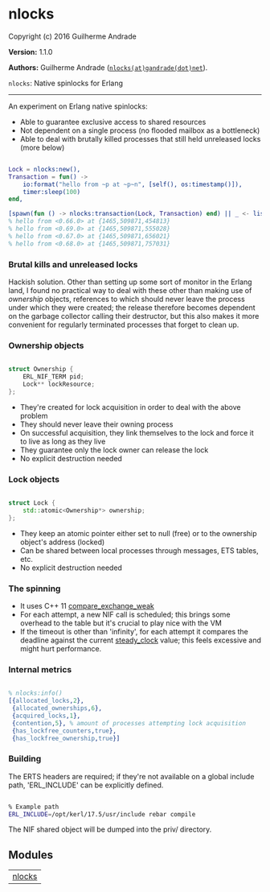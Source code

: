

# nlocks #

Copyright (c) 2016 Guilherme Andrade

__Version:__ 1.1.0

__Authors:__ Guilherme Andrade ([`nlocks(at)gandrade(dot)net`](mailto:nlocks(at)gandrade(dot)net)).

`nlocks`: Native spinlocks for Erlang

---------

An experiment on Erlang native spinlocks:
* Able to guarantee exclusive access to shared resources
* Not dependent on a single process (no flooded mailbox as a bottleneck)
* Able to deal with brutally killed processes that still held unreleased locks (more below)

```erlang

Lock = nlocks:new(),
Transaction = fun() ->
    io:format("hello from ~p at ~p~n", [self(), os:timestamp()]),
    timer:sleep(100)
end,

[spawn(fun () -> nlocks:transaction(Lock, Transaction) end) || _ <- lists:seq(1, 4)].
% hello from <0.66.0> at {1465,509871,454813}
% hello from <0.69.0> at {1465,509871,555028}
% hello from <0.67.0> at {1465,509871,656021}
% hello from <0.68.0> at {1465,509871,757031}

```


### <a name="Brutal_kills_and_unreleased_locks">Brutal kills and unreleased locks</a> ###

Hackish solution. Other than setting up some sort of monitor in the Erlang land, I found no practical way to deal with these other than making use of _ownership_ objects, references to which should never leave the process under which they were created; the release therefore becomes dependent on the garbage collector calling their destructor, but this also makes it more convenient for regularly terminated processes that forget to clean up.


### <a name="Ownership_objects">Ownership objects</a> ###


```c++

struct Ownership {
    ERL_NIF_TERM pid;
    Lock** lockResource;
};

```

* They're created for lock acquisition in order to deal with the above problem
* They should never leave their owning process
* On successful acquisition, they link themselves to the lock and force it to live as long as they live
* They guarantee only the lock owner can release the lock
* No explicit destruction needed


### <a name="Lock_objects">Lock objects</a> ###


```c++

struct Lock {
    std::atomic<Ownership*> ownership;
};

```

* They keep an atomic pointer either set to null (free) or to the ownership object's address (locked)
* Can be shared between local processes through messages, ETS tables, etc.
* No explicit destruction needed


### <a name="The_spinning">The spinning</a> ###

* It uses C++ 11 [compare_exchange_weak](http://en.cppreference.com/w/cpp/atomic/atomic/compare_exchange)
* For each attempt, a new NIF call is scheduled; this brings some overhead to the table but it's crucial to play nice with the VM
* If the timeout is other than 'infinity', for each attempt it compares the deadline against the current [steady_clock](http://en.cppreference.com/w/cpp/chrono/steady_clock) value; this feels excessive and might hurt performance.


### <a name="Internal_metrics">Internal metrics</a> ###


```erlang

% nlocks:info()
[{allocated_locks,2},
 {allocated_ownerships,6},
 {acquired_locks,1},
 {contention,5}, % amount of processes attempting lock acquisition
 {has_lockfree_counters,true},
 {has_lockfree_ownership,true}]

```


### <a name="Building">Building</a> ###

The ERTS headers are required; if they're not available on a global include path, 'ERL_INCLUDE' can be explicitly defined.

```bash

% Example path
ERL_INCLUDE=/opt/kerl/17.5/usr/include rebar compile

```

The NIF shared object will be dumped into the priv/ directory.


## Modules ##


<table width="100%" border="0" summary="list of modules">
<tr><td><a href="nlocks.md" class="module">nlocks</a></td></tr></table>

